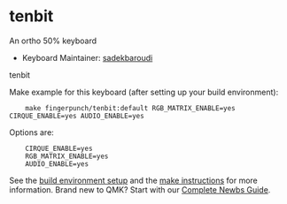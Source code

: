 # tenbit

An ortho 50% keyboard

* Keyboard Maintainer: [sadekbaroudi](https://github.com/sadekbaroudi)

tenbit

Make example for this keyboard (after setting up your build environment):
```
    make fingerpunch/tenbit:default RGB_MATRIX_ENABLE=yes CIRQUE_ENABLE=yes AUDIO_ENABLE=yes
```

Options are:
```
    CIRQUE_ENABLE=yes
    RGB_MATRIX_ENABLE=yes
    AUDIO_ENABLE=yes
```

See the [build environment setup](https://docs.qmk.fm/#/getting_started_build_tools) and the [make instructions](https://docs.qmk.fm/#/getting_started_make_guide) for more information. Brand new to QMK? Start with our [Complete Newbs Guide](https://docs.qmk.fm/#/newbs).

